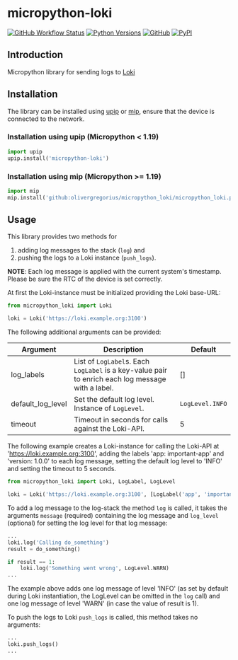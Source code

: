 # micropython-loki

[![GitHub Workflow Status](https://img.shields.io/github/workflow/status/olivergregorius/micropython_loki/Python%20Build?label=Python%20Build&logo=github)](https://github.com/olivergregorius/micropython_loki/actions/workflows/build.yml)
[![Python Versions](https://img.shields.io/pypi/pyversions/micropython-loki?label=Python)](https://pypi.org/project/micropython-loki/)
[![GitHub](https://img.shields.io/github/license/olivergregorius/micropython_loki?label=License)](https://github.com/olivergregorius/micropython_loki/blob/HEAD/LICENSE)
[![PyPI](https://img.shields.io/pypi/v/micropython-loki?label=PyPI)](https://pypi.org/project/micropython-loki/)

## Introduction

Micropython library for sending logs to [Loki](https://grafana.com/oss/loki/)

## Installation

The library can be installed using [upip](https://docs.micropython.org/en/latest/reference/glossary.html#term-upip) or
[mip](https://docs.micropython.org/en/latest/reference/packages.html), ensure that the device is connected to the network.

### Installation using upip (Micropython < 1.19)

```python
import upip
upip.install('micropython-loki')
```

### Installation using mip (Micropython >= 1.19)

```python
import mip
mip.install('github:olivergregorius/micropython_loki/micropython_loki.py')
```

## Usage

This library provides two methods for

1. adding log messages to the stack (`log`) and
2. pushing the logs to a Loki instance (`push_logs`).

**NOTE**: Each log message is applied with the current system's timestamp. Please be sure the RTC of the device is set correctly.

At first the Loki-instance must be initialized providing the Loki base-URL:

```python
from micropython_loki import Loki

loki = Loki('https://loki.example.org:3100')
```

The following additional arguments can be provided:

| Argument          | Description                                                                                       | Default         |
|-------------------|---------------------------------------------------------------------------------------------------|-----------------|
| log_labels        | List of `LogLabel`s. Each `LogLabel` is a key-value pair to enrich each log message with a label. | []              |
| default_log_level | Set the default log level. Instance of `LogLevel`.                                                | `LogLevel.INFO` |
| timeout           | Timeout in seconds for calls against the Loki-API.                                                | 5               |

The following example creates a Loki-instance for calling the Loki-API at 'https://loki.example.org:3100', adding the labels 'app: important-app' and
'version: 1.0.0' to each log message, setting the default log level to 'INFO' and setting the timeout to 5 seconds.

```python
from micropython_loki import Loki, LogLabel, LogLevel

loki = Loki('https://loki.example.org:3100', [LogLabel('app', 'important-app'), LogLabel('version', '1.0.0')], LogLevel.INFO, 5)
```

To add a log message to the log-stack the method `log` is called, it takes the arguments `message` (required) containing the log message and `log_level`
(optional) for setting the log level for that log message:

```python
...
loki.log('Calling do_something')
result = do_something()

if result == 1:
    loki.log('Something went wrong', LogLevel.WARN)
...
```

The example above adds one log message of level 'INFO' (as set by default during Loki instantiation, the LogLevel can be omitted in the `log` call) and one log
message of level 'WARN' (in case the value of result is 1).

To push the logs to Loki `push_logs` is called, this method takes no arguments:

```python
...
loki.push_logs()
...
```
